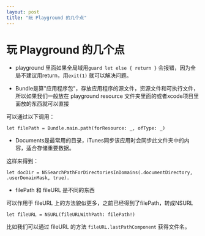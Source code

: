 ```yaml
---
layout: post
title: "玩 Playground 的几个点"
---
```


# 玩 Playground 的几个点

 - playground 里面如果全局域用`guard let else { return }` 会报错，因为全局不建议用return，用`exit(1)` 就可以解决问题。

- Bundle是算"应用程序包"，存放应用程序的源文件，资源文件和可执行文件，所以如果我们一般放在 playground resource 文件夹里面的或者xcode项目里面放的东西就可以直接

可以通过以下调用：

`let filePath = Bundle.main.path(forResource: _, ofType: _)` 

- Documents是最常用的目录，iTunes同步该应用时会同步此文件夹中的内容，适合存储重要数据。 

这样来得到：

`let docDir = NSSearchPathForDirectoriesInDomains(.documentDirectory, .userDomainMask, true).`


- filePath 和 fileURL 是不同的东西

可以作用于 fileURL 上的方法貌似更多，之前已经得到了filePath，转成NSURL

`let fileURL = NSURL(fileURLWithPath: filePath!)`

比如我们可以通过 fileURL 的方法 `fileURL.lastPathComponent` 获得文件名。







